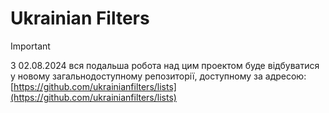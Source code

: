 # Ukrainian Filters

> [!IMPORTANT]
> З 02.08.2024 вся подальша робота над цим проектом буде відбуватися у новому загальнодоступному репозиторії, доступному за адресою: [https://github.com/ukrainianfilters/lists](https://github.com/ukrainianfilters/lists)
